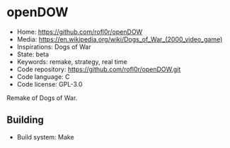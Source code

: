 # openDOW

- Home: https://github.com/rofl0r/openDOW
- Media: https://en.wikipedia.org/wiki/Dogs_of_War_(2000_video_game)
- Inspirations: Dogs of War
- State: beta
- Keywords: remake, strategy, real time
- Code repository: https://github.com/rofl0r/openDOW.git
- Code language: C
- Code license: GPL-3.0

Remake of Dogs of War.

## Building

- Build system: Make
